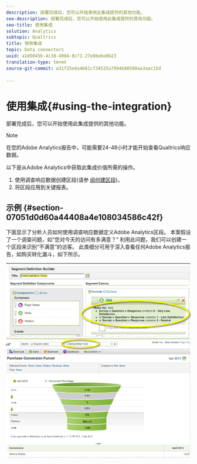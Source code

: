 ```yaml
---
description: 部署完成后，您可以开始使用此集成提供的其他功能。
seo-description: 部署完成后，您可以开始使用此集成提供的其他功能。
seo-title: 使用集成
solution: Analytics
subtopic: Qualtrics
title: 使用集成
topic: Data connectors
uuid: a1d5045b-4c38-4984-8c71-27e86ebe8b23
translation-type: tm+mt
source-git-commit: a31f25e8a4681cf34525a7994b00580aa3aac15d

---
```



# 使用集成{#using-the-integration}

部署完成后，您可以开始使用此集成提供的其他功能。

>[!NOTE]
>
>在您的Adobe Analytics报告中，可能需要24-48小时才能开始查看Qualtrics响应数据。

以下是从Adobe Analytics中获取此集成价值所需的操作。

1. 使用调查响应数据创建区段(请参 [阅创建区段](https://docs.adobe.com/content/help/en/analytics/components/segmentation/seg-home.html))。
1. 将区段应用到关键报表。

## 示例 {#section-07051d0d60a44408a4e108034586c42f}

下面显示了分析人员如何使用调查响应数据定义Adobe Analytics区段。 本案假设了一个调查问题，如“您对今天的访问有多满意？” 利用此问题，我们可以创建一个区段来识别“不满意”的访客。 此类细分可用于深入查看任何Adobe Analytics报告，如购买转化漏斗，如下所示。

![](assets/using-1.png) ![](assets/using-2.png)

